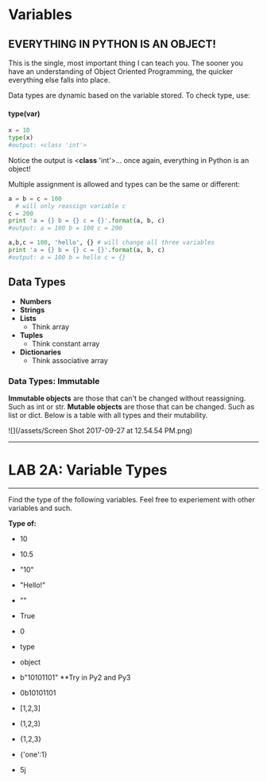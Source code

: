 # Variables

## EVERYTHING IN PYTHON IS AN OBJECT!

This is the single, most important thing I can teach you. The sooner you have an understanding of Object Oriented Programming, the quicker everything else falls into place.

Data types are dynamic based on the variable stored. To check type, use:

#### **type\(**var**\)**

```py
x = 10
type(x)
#output: <class 'int'>
```

Notice the output is &lt;**class** 'int'&gt;... once again, everything in Python is an object!

Multiple assignment is allowed and types can be the same or different:

```py
a = b = c = 100
  # will only reassign variable c
c = 200
print 'a = {} b = {} c = {}'.format(a, b, c)
#output: a = 100 b = 100 c = 200

a,b,c = 100, 'hello', {} # will change all three variables
print 'a = {} b = {} c = {}'.format(a, b, c)
#output: a = 100 b = hello c = {}
```

## Data Types

* **Numbers**
* **Strings**
* **Lists**
  * Think array
* **Tuples**
  * Think constant array
* **Dictionaries**
  * Think associative array

### Data Types: Immutable

**Immutable objects** are those that can't be changed without reassigning. Such as int or str. **Mutable objects** are those that can be changed. Such as list or dict. Below is a table with all types and their mutability.

![](/assets/Screen Shot 2017-09-27 at 12.54.54 PM.png)

---

# LAB 2A: Variable Types

---

Find the type of the following variables. Feel free to experiement with other variables and such.

**Type of:​**

* 10​

* 10.5​

* "10"​

* "Hello!"​

* ""​

* True​

* 0​

* type​

* object​

* b"10101101"  \*\*Try in Py2 and Py3 ​

* 0b10101101​

* \[1,2,3\]​

* \(1,2,3\)​

* {1,2,3}​

* {'one':1}​

* 5j​



